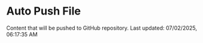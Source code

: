 # Auto Push File

Content that will be pushed to GitHub repository.
Last updated: 07/02/2025, 06:17:35 AM
